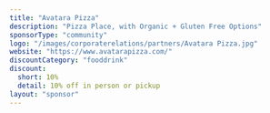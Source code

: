 ```yaml
---
title: "Avatara Pizza"
description: "Pizza Place, with Organic + Gluten Free Options"
sponsorType: "community"
logo: "/images/corporaterelations/partners/Avatara Pizza.jpg"
website: "https://www.avatarapizza.com/"
discountCategory: "fooddrink"
discount:
  short: 10%
  detail: 10% off in person or pickup
layout: "sponsor"
---
```


